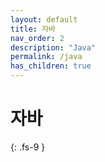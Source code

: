 ```yaml
---
layout: default
title: 자바
nav_order: 2
description: "Java"
permalink: /java
has_children: true
---
```


# 자바
{: .fs-9 }

